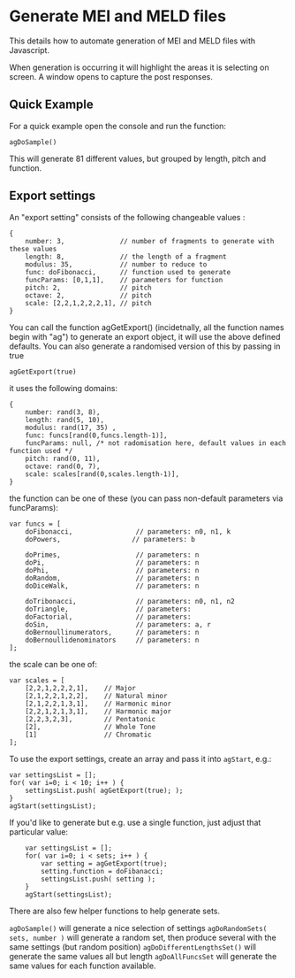 Generate MEI and MELD files
===========================

This details how to automate generation of MEI and MELD files with Javascript.

When generation is occurring it will highlight the areas it is selecting on screen. 
A window opens to capture the post responses.

Quick Example
-------------

For a quick example open the console and run the function:

	agDoSample()
	
This will generate 81 different values, but grouped by length, pitch and function.

Export settings
---------------

An "export setting" consists of the following changeable values :

	{
		number: 3,              // number of fragments to generate with these values
		length: 8,              // the length of a fragment
		modulus: 35,            // number to reduce to
		func: doFibonacci,      // function used to generate 
		funcParams: [0,1,1],    // parameters for function
		pitch: 2,               // pitch
		octave: 2,              // pitch
		scale: [2,2,1,2,2,2,1], // pitch
	}

You can call the function agGetExport() (incidetnally, all the function names begin with "ag") 
to generate an export object, it will use the above defined defaults.
You can also generate a randomised version of this by passing in true

	agGetExport(true)
	
it uses the following domains:

    {
        number: rand(3, 8),
        length: rand(5, 10),
        modulus: rand(17, 35) ,
        func: funcs[rand(0,funcs.length-1)],
        funcParams: null, /* not radomisation here, default values in each function used */
        pitch: rand(0, 11),
        octave: rand(0, 7),
        scale: scales[rand(0,scales.length-1)],
    }

the function can be one of these (you can pass non-default parameters via funcParams):

	var funcs = [
		doFibonacci,                // parameters: n0, n1, k
		doPowers,                  // parameters: b
	
		doPrimes,                   // parameters: n
		doPi,                       // parameters: n
		doPhi,                      // parameters: n
		doRandom,                   // parameters: n
		doDiceWalk,                 // parameters: n
	
		doTribonacci,               // parameters: n0, n1, n2
		doTriangle,                 // parameters:
		doFactorial,                // parameters:
		doSin,                      // parameters: a, r
		doBernoullinumerators,      // parameters: n
		doBernoullidenominators     // parameters: n
	];

the scale can be one of:

	var scales = [
		[2,2,1,2,2,2,1],    // Major
		[2,1,2,2,1,2,2],    // Natural minor
		[2,1,2,2,1,3,1],    // Harmonic minor
		[2,2,1,2,1,3,1],    // Harmonic major
		[2,2,3,2,3],        // Pentatonic
		[2],                // Whole Tone
		[1]                 // Chromatic
	];

To use the export settings, create an array and 
pass it into `agStart`, e.g.:

	var settingsList = [];
	for( var i=0; i < 10; i++ ) {
		settingsList.push( agGetExport(true); );
	}
	agStart(settingsList);

If you'd like to generate but e.g. use a single function, just adjust that particular value:

		var settingsList = [];
		for( var i=0; i < sets; i++ ) {
			var setting = agGetExport(true);
			setting.function = doFibanacci;
			settingsList.push( setting );
		}
		agStart(settingsList);

There are also few helper functions to help generate sets.

`agDoSample()` will generate a nice selection of settings
`agDoRandomSets( sets, number )` will generate a random set, then produce 
several with the same settings (but random position)
`agDoDifferentLengthsSet()` will generate the same values all but length
`agDoAllFuncsSet` will generate the same values for each function available.

